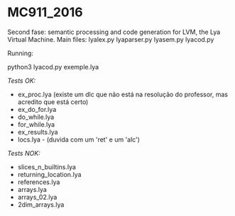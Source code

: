# MC911_2016

Second fase: semantic processing and code generation for LVM, the Lya Virtual Machine.
Main files: lyalex.py lyaparser.py lyasem.py lyacod.py

Running:

python3 lyacod.py exemple.lya

*Tests OK:*

- ex_proc.lya (existe um dlc que não está na resolução do professor, mas acredito que está certo)
- ex_do_for.lya
- do_while.lya
- for_while.lya
- ex_results.lya
- locs.lya - (duvida com um 'ret' e um 'alc')


*Tests NOK:*

- slices_n_builtins.lya
- returning_location.lya
- references.lya
- arrays.lya
- arrays_02.lya
- 2dim_arrays.lya
